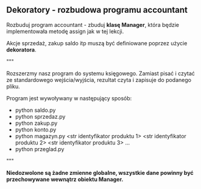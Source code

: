 ## Dekoratory - rozbudowa programu accountant

Rozbuduj program accountant - zbuduj **klasę Manager**, która będzie implementowała metodę assign jak w tej lekcji.

Akcje sprzedaż, zakup saldo itp muszą być definiowane poprzez użycie **dekoratora**.

"""

Rozszerzmy nasz program do systemu księgowego. Zamiast pisać i czytać ze standardowego wejścia/wyjścia, rezultat czyta i zapisuje do podanego pliku.

Program jest wywoływany w następujący sposób:
- python saldo.py <plik><int wartosc> <str komentarz>
- python sprzedaz.py <plik><str identyfikator produktu> <int cena> <int liczba sprzedanych>
- python zakup.py <plik> <str identyfikator produktu> <int cena> <int liczba zakupionych>
- python konto.py <plik>
- python magazyn.py <plik><str identyfikator produktu 1> <str identyfikator produktu 2> <str identyfikator produktu 3> ...
- python przeglad.py <plik>

"""

**Niedozwolone są żadne zmienne globalne, wszystkie dane powinny być przechowywane wewnątrz obiektu Manager.**
